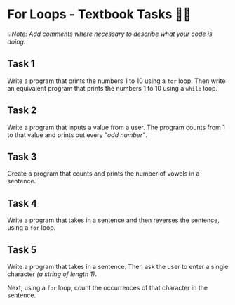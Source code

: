 # For Loops - Textbook Tasks 👨‍💻



💡*Note: Add comments where necessary to describe what your code is doing.*

## Task 1 
Write a program that prints the numbers 1 to 10 using a `for` loop. Then write an equivalent program that prints the numbers 1 to 10 using a `while` loop.

## Task 2
Write a program that inputs a value from a user. The program counts from 1 to that value and prints 
out every *"odd number"*.

## Task 3
Create a program that counts and prints the number of vowels in a sentence.

## Task 4
Write a program that takes in a sentence and then reverses the sentence, using a `for` loop.

## Task 5
Write a program that takes in a sentence. Then ask the user to enter a single character *(a string of length 1)*. 

Next, using a `for` loop, count the occurrences of that character in the sentence.

  